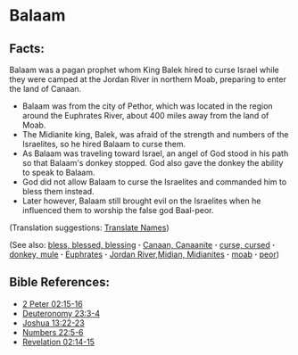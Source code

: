 # Balaam #

## Facts: ##

Balaam was a pagan prophet whom King Balek hired to curse Israel while they were camped at the Jordan River in northern Moab, preparing to enter the land of Canaan.

* Balaam was from the city of Pethor, which was located in the region around the Euphrates River, about 400 miles away from the land of Moab.
* The Midianite king, Balek, was afraid of the strength and numbers of the Israelites, so he hired Balaam to curse them.
* As Balaam was traveling toward Israel, an angel of God stood in his path so that Balaam's donkey stopped. God also gave the donkey the ability to speak to Balaam.
* God did not allow Balaam to curse the Israelites and commanded him to bless them instead.
* Later however, Balaam still brought evil on the Israelites when he influenced them to worship the false god Baal-peor.

(Translation suggestions: [Translate Names](https://git.door43.org/Door43/en-ta-translate-vol1/src/master/content/translate_names.md))

(See also: [bless, blessed, blessing](../kt/bless.md) **·** [Canaan, Canaanite](../other/canaan.md) **·** [curse, cursed](../kt/curse.md) **·** [donkey, mule](../other/donkey.md) **·** [Euphrates](../other/euphrates.md) **·** [Jordan River](../other/jordanriver.md),[Midian, Midianites](../other/midian.md) **·** [moab](../other/moab.md) **·** [peor](../other/peor.md))

## Bible References: ##

* [2 Peter 02:15-16](https://door43.org/en/bible/notes/2pe/02/15)
* [Deuteronomy 23:3-4](https://door43.org/en/bible/notes/deu/23/03)
* [Joshua 13:22-23](https://door43.org/en/bible/notes/jos/13/22)
* [Numbers 22:5-6](https://door43.org/en/bible/notes/num/22/05)
* [Revelation 02:14-15](https://door43.org/en/bible/notes/rev/02/14)

